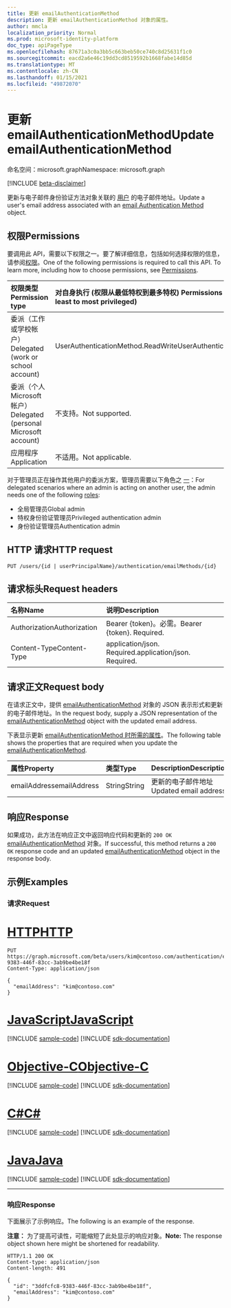 ```yaml
---
title: 更新 emailAuthenticationMethod
description: 更新 emailAuthenticationMethod 对象的属性。
author: mmcla
localization_priority: Normal
ms.prod: microsoft-identity-platform
doc_type: apiPageType
ms.openlocfilehash: 87671a3c0a3bb5c663beb50ce740c8d25631f1c0
ms.sourcegitcommit: eacd2a6e46c19dd3cd8519592b1668fabe14d85d
ms.translationtype: MT
ms.contentlocale: zh-CN
ms.lasthandoff: 01/15/2021
ms.locfileid: "49872070"
---
```

# <a name="update-emailauthenticationmethod"></a><span data-ttu-id="c3858-103">更新 emailAuthenticationMethod</span><span class="sxs-lookup"><span data-stu-id="c3858-103">Update emailAuthenticationMethod</span></span>
<span data-ttu-id="c3858-104">命名空间：microsoft.graph</span><span class="sxs-lookup"><span data-stu-id="c3858-104">Namespace: microsoft.graph</span></span>

[!INCLUDE [beta-disclaimer](../../includes/beta-disclaimer.md)]

<span data-ttu-id="c3858-105">更新与电子邮件身份验证方法对象关联的 [用户](../resources/emailauthenticationmethod.md) 的电子邮件地址。</span><span class="sxs-lookup"><span data-stu-id="c3858-105">Update a user's email address associated with an [email Authentication Method](../resources/emailauthenticationmethod.md) object.</span></span>

## <a name="permissions"></a><span data-ttu-id="c3858-106">权限</span><span class="sxs-lookup"><span data-stu-id="c3858-106">Permissions</span></span>
<span data-ttu-id="c3858-p101">要调用此 API，需要以下权限之一。要了解详细信息，包括如何选择权限的信息，请参阅[权限](/graph/permissions-reference)。</span><span class="sxs-lookup"><span data-stu-id="c3858-p101">One of the following permissions is required to call this API. To learn more, including how to choose permissions, see [Permissions](/graph/permissions-reference).</span></span>

|<span data-ttu-id="c3858-109">权限类型</span><span class="sxs-lookup"><span data-stu-id="c3858-109">Permission type</span></span>|<span data-ttu-id="c3858-110">对自身执行 (权限从最低特权到最多特权) </span><span class="sxs-lookup"><span data-stu-id="c3858-110">Permissions acting on self (from least to most privileged)</span></span>|<span data-ttu-id="c3858-111">对他人的操作权限 (权限从最低特权级别) </span><span class="sxs-lookup"><span data-stu-id="c3858-111">Permissions acting on others (from least to most privileged)</span></span>|
|:---|:---|:--|
| <span data-ttu-id="c3858-112">委派（工作或学校帐户）</span><span class="sxs-lookup"><span data-stu-id="c3858-112">Delegated (work or school account)</span></span>     | <span data-ttu-id="c3858-113">UserAuthenticationMethod.ReadWrite</span><span class="sxs-lookup"><span data-stu-id="c3858-113">UserAuthenticationMethod.ReadWrite</span></span> | <span data-ttu-id="c3858-114">UserAuthenticationMethod.ReadWrite.All</span><span class="sxs-lookup"><span data-stu-id="c3858-114">UserAuthenticationMethod.ReadWrite.All</span></span> |
| <span data-ttu-id="c3858-115">委派（个人 Microsoft 帐户）</span><span class="sxs-lookup"><span data-stu-id="c3858-115">Delegated (personal Microsoft account)</span></span> | <span data-ttu-id="c3858-116">不支持。</span><span class="sxs-lookup"><span data-stu-id="c3858-116">Not supported.</span></span> | <span data-ttu-id="c3858-117">不支持。</span><span class="sxs-lookup"><span data-stu-id="c3858-117">Not supported.</span></span> |
| <span data-ttu-id="c3858-118">应用程序</span><span class="sxs-lookup"><span data-stu-id="c3858-118">Application</span></span>                            | <span data-ttu-id="c3858-119">不适用。</span><span class="sxs-lookup"><span data-stu-id="c3858-119">Not applicable.</span></span> | <span data-ttu-id="c3858-120">UserAuthenticationMethod.ReadWrite.All</span><span class="sxs-lookup"><span data-stu-id="c3858-120">UserAuthenticationMethod.ReadWrite.All</span></span> |

<span data-ttu-id="c3858-121">对于管理员正在操作其他用户的委派方案，管理员需要以下角色之 [一](/azure/active-directory/users-groups-roles/directory-assign-admin-roles#available-roles)：</span><span class="sxs-lookup"><span data-stu-id="c3858-121">For delegated scenarios where an admin is acting on another user, the admin needs one of the following [roles](/azure/active-directory/users-groups-roles/directory-assign-admin-roles#available-roles):</span></span>

* <span data-ttu-id="c3858-122">全局管理员</span><span class="sxs-lookup"><span data-stu-id="c3858-122">Global admin</span></span>
* <span data-ttu-id="c3858-123">特权身份验证管理员</span><span class="sxs-lookup"><span data-stu-id="c3858-123">Privileged authentication admin</span></span>
* <span data-ttu-id="c3858-124">身份验证管理员</span><span class="sxs-lookup"><span data-stu-id="c3858-124">Authentication admin</span></span>

## <a name="http-request"></a><span data-ttu-id="c3858-125">HTTP 请求</span><span class="sxs-lookup"><span data-stu-id="c3858-125">HTTP request</span></span>

<!-- {
  "blockType": "ignored"
}
-->
``` http
PUT /users/{id | userPrincipalName}/authentication/emailMethods/{id}
```

## <a name="request-headers"></a><span data-ttu-id="c3858-126">请求标头</span><span class="sxs-lookup"><span data-stu-id="c3858-126">Request headers</span></span>
|<span data-ttu-id="c3858-127">名称</span><span class="sxs-lookup"><span data-stu-id="c3858-127">Name</span></span>|<span data-ttu-id="c3858-128">说明</span><span class="sxs-lookup"><span data-stu-id="c3858-128">Description</span></span>|
|:---|:---|
|<span data-ttu-id="c3858-129">Authorization</span><span class="sxs-lookup"><span data-stu-id="c3858-129">Authorization</span></span>|<span data-ttu-id="c3858-p102">Bearer {token}。必需。</span><span class="sxs-lookup"><span data-stu-id="c3858-p102">Bearer {token}. Required.</span></span>|
|<span data-ttu-id="c3858-132">Content-Type</span><span class="sxs-lookup"><span data-stu-id="c3858-132">Content-Type</span></span>|<span data-ttu-id="c3858-p103">application/json. Required.</span><span class="sxs-lookup"><span data-stu-id="c3858-p103">application/json. Required.</span></span>|

## <a name="request-body"></a><span data-ttu-id="c3858-135">请求正文</span><span class="sxs-lookup"><span data-stu-id="c3858-135">Request body</span></span>
<span data-ttu-id="c3858-136">在请求正文中，提供 [emailAuthenticationMethod](../resources/emailauthenticationmethod.md) 对象的 JSON 表示形式和更新的电子邮件地址。</span><span class="sxs-lookup"><span data-stu-id="c3858-136">In the request body, supply a JSON representation of the [emailAuthenticationMethod](../resources/emailauthenticationmethod.md) object with the updated email address.</span></span>

<span data-ttu-id="c3858-137">下表显示更新 [emailAuthenticationMethod 时所需的属性](../resources/emailauthenticationmethod.md)。</span><span class="sxs-lookup"><span data-stu-id="c3858-137">The following table shows the properties that are required when you update the [emailAuthenticationMethod](../resources/emailauthenticationmethod.md).</span></span>

|<span data-ttu-id="c3858-138">属性</span><span class="sxs-lookup"><span data-stu-id="c3858-138">Property</span></span>|<span data-ttu-id="c3858-139">类型</span><span class="sxs-lookup"><span data-stu-id="c3858-139">Type</span></span>|<span data-ttu-id="c3858-140">Description</span><span class="sxs-lookup"><span data-stu-id="c3858-140">Description</span></span>|
|:---|:---|:---|
|<span data-ttu-id="c3858-141">emailAddress</span><span class="sxs-lookup"><span data-stu-id="c3858-141">emailAddress</span></span>|<span data-ttu-id="c3858-142">String</span><span class="sxs-lookup"><span data-stu-id="c3858-142">String</span></span>|<span data-ttu-id="c3858-143">更新的电子邮件地址</span><span class="sxs-lookup"><span data-stu-id="c3858-143">Updated email address</span></span>|



## <a name="response"></a><span data-ttu-id="c3858-144">响应</span><span class="sxs-lookup"><span data-stu-id="c3858-144">Response</span></span>

<span data-ttu-id="c3858-145">如果成功，此方法在响应正文中返回响应代码和更新的 `200 OK` [emailAuthenticationMethod](../resources/emailauthenticationmethod.md) 对象。</span><span class="sxs-lookup"><span data-stu-id="c3858-145">If successful, this method returns a `200 OK` response code and an updated [emailAuthenticationMethod](../resources/emailauthenticationmethod.md) object in the response body.</span></span>

## <a name="examples"></a><span data-ttu-id="c3858-146">示例</span><span class="sxs-lookup"><span data-stu-id="c3858-146">Examples</span></span>

### <a name="request"></a><span data-ttu-id="c3858-147">请求</span><span class="sxs-lookup"><span data-stu-id="c3858-147">Request</span></span>

# <a name="http"></a>[<span data-ttu-id="c3858-148">HTTP</span><span class="sxs-lookup"><span data-stu-id="c3858-148">HTTP</span></span>](#tab/http)
<!-- {
  "blockType": "request",
  "name": "update_emailauthenticationmethod"
}
-->
``` http
PUT https://graph.microsoft.com/beta/users/kim@contoso.com/authentication/emailMethods/3ddfcfc8-9383-446f-83cc-3ab9be4be18f
Content-Type: application/json

{
  "emailAddress": "kim@contoso.com"
}
```
# <a name="javascript"></a>[<span data-ttu-id="c3858-149">JavaScript</span><span class="sxs-lookup"><span data-stu-id="c3858-149">JavaScript</span></span>](#tab/javascript)
[!INCLUDE [sample-code](../includes/snippets/javascript/update-emailauthenticationmethod-javascript-snippets.md)]
[!INCLUDE [sdk-documentation](../includes/snippets/snippets-sdk-documentation-link.md)]

# <a name="objective-c"></a>[<span data-ttu-id="c3858-150">Objective-C</span><span class="sxs-lookup"><span data-stu-id="c3858-150">Objective-C</span></span>](#tab/objc)
[!INCLUDE [sample-code](../includes/snippets/objc/update-emailauthenticationmethod-objc-snippets.md)]
[!INCLUDE [sdk-documentation](../includes/snippets/snippets-sdk-documentation-link.md)]

# <a name="c"></a>[<span data-ttu-id="c3858-151">C#</span><span class="sxs-lookup"><span data-stu-id="c3858-151">C#</span></span>](#tab/csharp)
[!INCLUDE [sample-code](../includes/snippets/csharp/update-emailauthenticationmethod-csharp-snippets.md)]
[!INCLUDE [sdk-documentation](../includes/snippets/snippets-sdk-documentation-link.md)]

# <a name="java"></a>[<span data-ttu-id="c3858-152">Java</span><span class="sxs-lookup"><span data-stu-id="c3858-152">Java</span></span>](#tab/java)
[!INCLUDE [sample-code](../includes/snippets/java/update-emailauthenticationmethod-java-snippets.md)]
[!INCLUDE [sdk-documentation](../includes/snippets/snippets-sdk-documentation-link.md)]

---



### <a name="response"></a><span data-ttu-id="c3858-153">响应</span><span class="sxs-lookup"><span data-stu-id="c3858-153">Response</span></span>

<span data-ttu-id="c3858-154">下面展示了示例响应。</span><span class="sxs-lookup"><span data-stu-id="c3858-154">The following is an example of the response.</span></span>

<span data-ttu-id="c3858-155">**注意：** 为了提高可读性，可能缩短了此处显示的响应对象。</span><span class="sxs-lookup"><span data-stu-id="c3858-155">**Note:** The response object shown here might be shortened for readability.</span></span>

<!-- {
  "blockType": "response",
  "truncated": true,
  "@odata.type": "microsoft.graph.emailAuthenticationMethod"
} -->

``` http
HTTP/1.1 200 OK
Content-type: application/json
Content-length: 491

{
  "id": "3ddfcfc8-9383-446f-83cc-3ab9be4be18f",
  "emailAddress": "kim@contoso.com"
}
```
